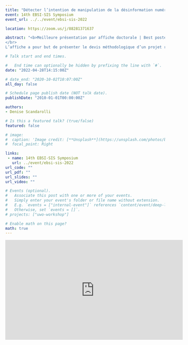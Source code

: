 ```yaml
---
title: "Détecter l’intention de manipulation de la désinformation numérique"
event: 14th EBSI-SIS Symposium
event_url: ../../event/ebsi-sis-2022

location: https://zoom.us/j/88281371637

abstract: "<b>Meilleure présentation par affiche doctorale | Best poster for PhD Student</b>
</br>
L’affiche a pour but de présenter le devis méthodologique d’un projet recherche portant sur la détection automatique de la désinformation numérique. Ancrée dans la méthode de la fouille de textes, cette étude a deux objectifs spécifiques: 1. Comprendre les caractéristiques textuelles de la désinformation numérique, en mettant en évidence le rôle des éléments culturels de la manipulation d’opinion dans l’élaboration, la diffusion et le partage de ce type de contenu; 2. Développer une approche technique basée sur l’opérationnalisation des singularités culturelles de la manipulation de l’information et de l’opinion, permettant d’assister la détection de la désinformation dans l’environnement numérique à l’aide d’algorithmes d’intelligence artificielle et d’apprentissage automatique. Les deux hypothèses initiales considèrent que la notion opérationnelle de manipulation permet le développement d’un système de détection automatique plus efficace de la désinformation numérique; et aussi, que la prise en compte des enjeux culturels et linguistiques d’une société permet une meilleure compréhension et reconnaissance de la désinformation numérique, offrant des éléments plus cohérents pour la détection automatique. Nous présenterons donc les principales discussions qui constituent la conception méthodologique de la recherche relativement aux questions, aux sources, à la collecte de données, à la formation et au traitement du corpus, ainsi que ses forces et faiblesses pour traiter le sujet et les objectifs de cette étude."

# Talk start and end times.

#   End time can optionally be hidden by prefixing the line with `#`.
date: "2022-04-28T14:15:00Z"

# date_end: "2020-10-02T10:07:00Z"
all_day: false

# Schedule page publish date (NOT talk date).
publishDate: "2010-01-01T00:00:00Z"

authors:
- Denise Scandarolli

# Is this a featured talk? (true/false)
featured: false

# image:
#  caption: 'Image credit: [**Unsplash**](https://unsplash.com/photos/bzdhc5b3Bxs)'
#  focal_point: Right

links:
 - name: 14th EBSI-SIS Symposium
   url: ../event/ebsi-sis-2022
url_code: ""
url_pdf: ""
url_slides: ""
url_video: ""

# Events (optional).
#   Associate this post with one or more of your events.
#   Simply enter your event's folder or file name without extension.
#   E.g. `events = ["internal-event"]` references `content/event/deep-learning/index.md`.
#   Otherwise, set `events = []`.
# projects: ["uwo-workshop"]

# Enable math on this page?
math: true
---
```

<iframe width="560" height="315" src="https://www.youtube.com/embed/cmF6VemOv8w" title="YouTube video player" frameborder="0" allow="accelerometer; autoplay; clipboard-write; encrypted-media; gyroscope; picture-in-picture" allowfullscreen></iframe>

